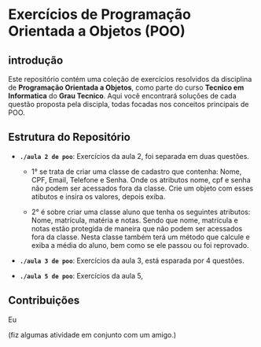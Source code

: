 # Exercícios de Programação Orientada a Objetos (POO)

## introdução
<p align=left display=inline>
 
Este repositório contém uma coleção de exercícios resolvidos da disciplina de <b>Programação Orientada a Objetos</b>, como parte do curso <b>Tecnico em Informatica</b> do <b>Grau Tecnico</b>. Aqui você encontrará soluções de cada questão proposta pela discipla, todas focadas nos conceitos principais de POO.

</p>

## Estrutura do Repositório

- <b>`./aula 2 de poo`</b>: Exercícios da aula 2, foi separada em duas questões. 
  * 1° se trata de criar uma classe de cadastro que contenha: Nome, CPF, Email, Telefone e Senha. Onde os atributos nome, cpf e senha não podem ser acessados fora da classe. Crie um objeto com esses atibutos e insira os valores, depois exiba.
    
  * 2° é sobre criar uma classe aluno que tenha os seguintes atributos: Nome, matrícula, matéria e notas. Sendo que nome, matrícula e notas estão protegida de maneira que não podem ser acessados fora da classe. Nesta classe também terá um método que calcule e exiba a média do aluno, bem como se ele passou ou foi reprovado.
    
- <b>`./aula 3 de poo`</b>: Exercícios da aula 3, está esparada por 4 questões.
  
- <b>`./aula 5 de poo`</b>: Exercícios da aula 5,

## Contribuições
<a link="https://github.com/pesso0a736">Eu</a>

(fiz algumas atividade em conjunto com um amigo.)
